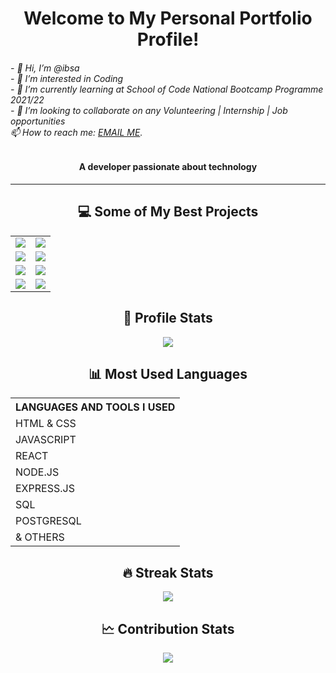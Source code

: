 <h1 align="center">
Welcome to My Personal Portfolio Profile! 
</h1>
<h6>
- 👋 Hi, I’m @ibsa<br>
- 👀 I’m interested in Coding<br> 
- 🌱 I’m currently learning at School of Code National Bootcamp Programme 2021/22<br>
- 💞️ I’m looking to collaborate on any Volunteering | Internship | Job opportunities<br>
<address> 📫 How to reach me: <a href="mailto:ibsa22@gmail.com">EMAIL ME</a>.<br>
</address>
</h6>

<h4 align="center">A developer passionate about technology</h4>
<hr />

<h2 align="center">💻 Some of My Best Projects</h2>
<table>
    <tr>
        <td valign="center">
            <a target="_blank" href="https://github.com/ibsa22/wavechat">
                <img
                    src="https://github-readme-stats.vercel.app/api/pin/?username=ibsa22&repo=wavechat&theme=dracula"
                />
            </a>
        </td>
        <td valign="center">
            <a target="_blank" href="https://github.com/ibsa22/fleet">
                <img
                    src="https://github-readme-stats.vercel.app/api/pin/?username=ibsa22&repo=fleet&theme=dracula"
                />
            </a>
        </td>
    </tr>
    <tr>
        <td valign="center">
            <a target="_blank" href="https://github.com/ibsa22/sttp">
                <img
                    src="https://github-readme-stats.vercel.app/api/pin/?username=ibsa22&repo=sttp&theme=dracula"
                />
            </a>
        </td>
        <td valign="center">
            <a target="_blank" href="https://github.com/ibsa22/go-url">
                <img
                    src="https://github-readme-stats.vercel.app/api/pin/?username=ibsa22&repo=go-url&theme=dracula"
                />
            </a>
        </td>
    </tr>
    <tr>
        <td valign="center">
            <a target="_blank" href="https://github.com/ibsa22/cliptale">
                <img
                    src="https://github-readme-stats.vercel.app/api/pin/?username=ibsa22&repo=cliptale&theme=dracula"
                />
            </a>
        </td>
        <td valign="center">
            <a target="_blank" href="https://github.com/ibsa22/minicel">
                <img
                    src="https://github-readme-stats.vercel.app/api/pin/?username=ibsa22&repo=minicel&theme=dracula"
                />
            </a>
        </td>
    </tr>
    <tr>
        <td valign="center">
            <a target="_blank" href="https://github.com/ibsa22/redis-go">
                <img
                    src="https://github-readme-stats.vercel.app/api/pin/?username=ibsa22&repo=redis-go&theme=dracula"
                />
            </a>
        </td>
        <td valign="center">
            <a target="_blank" href="https://github.com/ibsa22/nord-dark-pro">
                <img
                    src="https://github-readme-stats.vercel.app/api/pin/?username=ibsa22&repo=nord-dark-pro&theme=dracula"
                />
            </a>
        </td>
    </tr>
</table>

<h2 align="center">👤 Profile Stats</h2>
<div align="center">
    <img
        src="https://github-readme-stats.vercel.app/api?username=ibsa22&count_private=true&show_icons=true&theme=dracula"
    />
</div>

<h2 align="center">📊 Most Used Languages</h2>
<div align="center">
    
<!-- <img
        src="https://github-readme-stats.vercel.app/api/top-langs/?username=ibsa22&theme=dracula&langs_count=6&layout=compact&hide=css"
    /> -->
<table>
  <tr>
    <th>LANGUAGES AND TOOLS I USED</th>
  </tr>
  <tr> <td>HTML & CSS</td> </tr>
  <tr> <td>JAVASCRIPT</td></tr>
  <tr> <td>REACT</td></tr>
  <tr> <td>NODE.JS</td></tr>
  <tr> <td>EXPRESS.JS</td></tr>
  <tr> <td>SQL</td></tr>
  <tr> <td>POSTGRESQL</td></tr>
  <tr> <td>& OTHERS</td></tr>
</table>
</div>

<h2 align="center">🔥 Streak Stats</h2>
<div align="center">
    <img src="http://github-readme-streak-stats.herokuapp.com?user=ibsa22&theme=dracula" />
</div>

<h2 align="center">🗠 Contribution Stats</h2>
<div align="center">
    <img
        src="https://activity-graph.herokuapp.com/graph?username=ibsa22&bg_color=1F222E&color=F8D866&line=F85D7F&point=FFFFFF&hide_border=true"
    />
</div>
